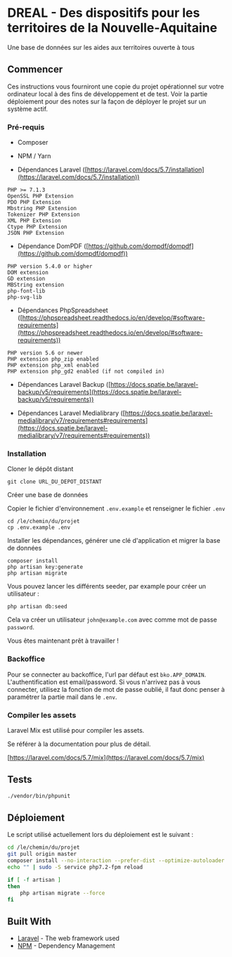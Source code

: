
# DREAL - Des dispositifs pour les territoires de la Nouvelle-Aquitaine  
  
Une base de données sur les aides aux territoires ouverte à tous  
  
## Commencer  
  
Ces instructions vous fourniront une copie du projet opérationnel sur votre ordinateur local à des fins de développement et de test. Voir la partie déploiement pour des notes sur la façon de déployer le projet sur un système actif.  
  
### Pré-requis  

- Composer
- NPM / Yarn

- Dépendances Laravel ([https://laravel.com/docs/5.7/installation](https://laravel.com/docs/5.7/installation))
```
PHP >= 7.1.3  
OpenSSL PHP Extension  
PDO PHP Extension  
Mbstring PHP Extension  
Tokenizer PHP Extension  
XML PHP Extension  
Ctype PHP Extension  
JSON PHP Extension
```  

- Dépendance DomPDF ([https://github.com/dompdf/dompdf](https://github.com/dompdf/dompdf))
```
PHP version 5.4.0 or higher
DOM extension
GD extension
MBString extension
php-font-lib
php-svg-lib
```

- Dépendances PhpSpreadsheet ([https://phpspreadsheet.readthedocs.io/en/develop/#software-requirements](https://phpspreadsheet.readthedocs.io/en/develop/#software-requirements))
```
PHP version 5.6 or newer
PHP extension php_zip enabled
PHP extension php_xml enabled
PHP extension php_gd2 enabled (if not compiled in)
```

- Dépendances Laravel Backup ([https://docs.spatie.be/laravel-backup/v5/requirements](https://docs.spatie.be/laravel-backup/v5/requirements))

- Dépendances Laravel Medialibrary ([https://docs.spatie.be/laravel-medialibrary/v7/requirements#requirements](https://docs.spatie.be/laravel-medialibrary/v7/requirements#requirements))


### Installation
  
Cloner le dépôt distant
  
```  
git clone URL_DU_DEPOT_DISTANT
```  

Créer une base de données

Copier le fichier d'environnement `.env.example` et renseigner le fichier `.env`

```
cd /le/chemin/du/projet
cp .env.example .env
```

Installer les dépendances, générer une clé d'application et migrer la base de données
  
```
composer install
php artisan key:generate
php artisan migrate
```

Vous pouvez lancer les différents seeder, par example pour créer un utilisateur :
```
php artisan db:seed
```

Cela va créer un utilisateur `john@example.com` avec comme mot de passe `password`.

Vous êtes maintenant prêt à travailler !

### Backoffice

Pour se connecter au backoffice, l'url par défaut est `bko.APP_DOMAIN`.
L'authentification est email/password.
Si vous n'arrivez pas à vous connecter, utilisez la fonction de mot de passe oublié, il faut donc penser à paramétrer la partie mail dans le `.env`.

### Compiler les assets
Laravel Mix est utilisé pour compiler les assets.

Se référer à la documentation pour plus de détail.

[https://laravel.com/docs/5.7/mix](https://laravel.com/docs/5.7/mix)

## Tests
  
```sh
./vendor/bin/phpunit
```
  
## Déploiement
  
Le script utilisé actuellement lors du déploiement est le suivant :

```sh
cd /le/chemin/du/projet
git pull origin master
composer install --no-interaction --prefer-dist --optimize-autoloader
echo "" | sudo -S service php7.2-fpm reload

if [ -f artisan ]
then
    php artisan migrate --force
fi
```
  
## Built With  
  
* [Laravel](https://laravel.com/docs/5.7/) - The web framework used
* [NPM](https://www.npmjs.com/) - Dependency Management